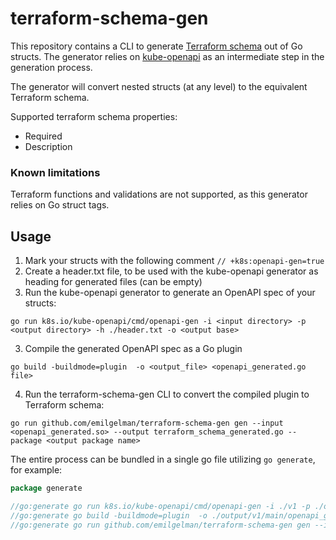 # terraform-schema-gen

This repository contains a CLI to
generate [Terraform schema](https://www.terraform.io/docs/extend/schemas/schema-types.html) out of Go structs. The
generator relies on [kube-openapi](https://github.com/kubernetes/kube-openapi) as an intermediate step in the generation
process.

The generator will convert nested structs (at any level) to the equivalent Terraform schema. 

Supported terraform schema properties:
* Required
* Description

### Known limitations

Terraform functions and validations are not supported, as this generator relies on Go struct tags.

## Usage

1. Mark your structs with the following comment `// +k8s:openapi-gen=true`
2. Create a header.txt file, to be used with the kube-openapi generator as heading for generated files (can be empty)
2. Run the kube-openapi generator to generate an OpenAPI spec of your structs:

```shell
go run k8s.io/kube-openapi/cmd/openapi-gen -i <input directory> -p <output directory> -h ./header.txt -o <output base>
```

3. Compile the generated OpenAPI spec as a Go plugin

```shell
go build -buildmode=plugin  -o <output_file> <openapi_generated.go file>
```

4. Run the terraform-schema-gen CLI to convert the compiled plugin to Terraform schema:
```
go run github.com/emilgelman/terraform-schema-gen gen --input <openapi_generated.so> --output terraform_schema_generated.go --package <output package name>
```

The entire process can be bundled in a single go file utilizing `go generate`, for example:
```go
package generate

//go:generate go run k8s.io/kube-openapi/cmd/openapi-gen -i ./v1 -p ./output/v1/main -h ./header.txt -o .
//go:generate go build -buildmode=plugin  -o ./output/v1/main/openapi_generated.so ./output/v1/main/openapi_generated.go
//go:generate go run github.com/emilgelman/terraform-schema-gen gen --input ./output/v1/main/openapi_generated.so --output ./output/v1/terraform_schema_generated.go --package v1
```

